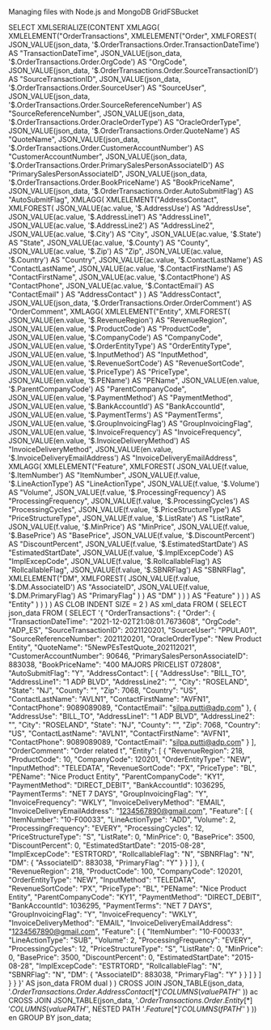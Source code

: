 Managing files with Node.js and MongoDB GridFSBucket


SELECT
    XMLSERIALIZE(CONTENT
        XMLAGG(
            XMLELEMENT("OrderTransactions",
                XMLELEMENT("Order",
                    XMLFOREST(
                        JSON_VALUE(json_data, '$.OrderTransactions.Order.TransactionDateTime') AS "TransactionDateTime",
                        JSON_VALUE(json_data, '$.OrderTransactions.Order.OrgCode') AS "OrgCode",
                        JSON_VALUE(json_data, '$.OrderTransactions.Order.SourceTransactionID') AS "SourceTransactionID",
                        JSON_VALUE(json_data, '$.OrderTransactions.Order.SourceUser') AS "SourceUser",
                        JSON_VALUE(json_data, '$.OrderTransactions.Order.SourceReferenceNumber') AS "SourceReferenceNumber",
                        JSON_VALUE(json_data, '$.OrderTransactions.Order.OracleOrderType') AS "OracleOrderType",
                        JSON_VALUE(json_data, '$.OrderTransactions.Order.QuoteName') AS "QuoteName",
                        JSON_VALUE(json_data, '$.OrderTransactions.Order.CustomerAccountNumber') AS "CustomerAccountNumber",
                        JSON_VALUE(json_data, '$.OrderTransactions.Order.PrimarySalesPersonAssociateID') AS "PrimarySalesPersonAssociateID",
                        JSON_VALUE(json_data, '$.OrderTransactions.Order.BookPriceName') AS "BookPriceName",
                        JSON_VALUE(json_data, '$.OrderTransactions.Order.AutoSubmitFlag') AS "AutoSubmitFlag",
                        XMLAGG(
                            XMLELEMENT("AddressContact",
                                XMLFOREST(
                                    JSON_VALUE(ac.value, '$.AddressUse') AS "AddressUse",
                                    JSON_VALUE(ac.value, '$.AddressLine1') AS "AddressLine1",
                                    JSON_VALUE(ac.value, '$.AddressLine2') AS "AddressLine2",
                                    JSON_VALUE(ac.value, '$.City') AS "City",
                                    JSON_VALUE(ac.value, '$.State') AS "State",
                                    JSON_VALUE(ac.value, '$.County') AS "County",
                                    JSON_VALUE(ac.value, '$.Zip') AS "Zip",
                                    JSON_VALUE(ac.value, '$.Country') AS "Country",
                                    JSON_VALUE(ac.value, '$.ContactLastName') AS "ContactLastName",
                                    JSON_VALUE(ac.value, '$.ContactFirstName') AS "ContactFirstName",
                                    JSON_VALUE(ac.value, '$.ContactPhone') AS "ContactPhone",
                                    JSON_VALUE(ac.value, '$.ContactEmail') AS "ContactEmail"
                                ) AS "AddressContact"
                            )
                        ) AS "AddressContact",
                        JSON_VALUE(json_data, '$.OrderTransactions.Order.OrderComment') AS "OrderComment",
                        XMLAGG(
                            XMLELEMENT("Entity",
                                XMLFOREST(
                                    JSON_VALUE(en.value, '$.RevenueRegion') AS "RevenueRegion",
                                    JSON_VALUE(en.value, '$.ProductCode') AS "ProductCode",
                                    JSON_VALUE(en.value, '$.CompanyCode') AS "CompanyCode",
                                    JSON_VALUE(en.value, '$.OrderEntityType') AS "OrderEntityType",
                                    JSON_VALUE(en.value, '$.InputMethod') AS "InputMethod",
                                    JSON_VALUE(en.value, '$.RevenueSortCode') AS "RevenueSortCode",
                                    JSON_VALUE(en.value, '$.PriceType') AS "PriceType",
                                    JSON_VALUE(en.value, '$.PEName') AS "PEName",
                                    JSON_VALUE(en.value, '$.ParentCompanyCode') AS "ParentCompanyCode",
                                    JSON_VALUE(en.value, '$.PaymentMethod') AS "PaymentMethod",
                                    JSON_VALUE(en.value, '$.BankAccountId') AS "BankAccountId",
                                    JSON_VALUE(en.value, '$.PaymentTerms') AS "PaymentTerms",
                                    JSON_VALUE(en.value, '$.GroupInvoicingFlag') AS "GroupInvoicingFlag",
                                    JSON_VALUE(en.value, '$.InvoiceFrequency') AS "InvoiceFrequency",
                                    JSON_VALUE(en.value, '$.InvoiceDeliveryMethod') AS "InvoiceDeliveryMethod",
                                    JSON_VALUE(en.value, '$.InvoiceDeliveryEmailAddress') AS "InvoiceDeliveryEmailAddress",
                                    XMLAGG(
                                        XMLELEMENT("Feature",
                                            XMLFOREST(
                                                JSON_VALUE(f.value, '$.ItemNumber') AS "ItemNumber",
                                                JSON_VALUE(f.value, '$.LineActionType') AS "LineActionType",
                                                JSON_VALUE(f.value, '$.Volume') AS "Volume",
                                                JSON_VALUE(f.value, '$.ProcessingFrequency') AS "ProcessingFrequency",
                                                JSON_VALUE(f.value, '$.ProcessingCycles') AS "ProcessingCycles",
                                                JSON_VALUE(f.value, '$.PriceStructureType') AS "PriceStructureType",
                                                JSON_VALUE(f.value, '$.ListRate') AS "ListRate",
                                                JSON_VALUE(f.value, '$.MinPrice') AS "MinPrice",
                                                JSON_VALUE(f.value, '$.BasePrice') AS "BasePrice",
                                                JSON_VALUE(f.value, '$.DiscountPercent') AS "DiscountPercent",
                                                JSON_VALUE(f.value, '$.EstimatedStartDate') AS "EstimatedStartDate",
                                                JSON_VALUE(f.value, '$.ImplExcepCode') AS "ImplExcepCode",
                                                JSON_VALUE(f.value, '$.RollcallableFlag') AS "RollcallableFlag",
                                                JSON_VALUE(f.value, '$.SBNRFlag') AS "SBNRFlag",
                                                XMLELEMENT("DM",
                                                    XMLFOREST(
                                                        JSON_VALUE(f.value, '$.DM.AssociateID') AS "AssociateID",
                                                        JSON_VALUE(f.value, '$.DM.PrimaryFlag') AS "PrimaryFlag"
                                                    )
                                                ) AS "DM"
                                            )
                                        )
                                    ) AS "Feature"
                                )
                            )
                        ) AS "Entity"
                    )
                )
            )
        ) AS CLOB INDENT SIZE = 2
    ) AS xml_data
FROM
    (
        SELECT json_data
        FROM (
            SELECT '{
              "OrderTransactions": {
                 "Order": {
                    "TransactionDateTime": "2021-12-02T21:08:01.7673608",
                    "OrgCode": "ADP_ES",
                    "SourceTransactionID": 2021120201,
                    "SourceUser": "PPULA01",
                    "SourceReferenceNumber": 2021120201,
                    "OracleOrderType": "New Product Entity",
                    "QuoteName": "5NewPEsTestQuote_202112021",
                    "CustomerAccountNumber": 90646,
                    "PrimarySalesPersonAssociateID": 883038,
                    "BookPriceName": "400 MAJORS PRICELIST 072808",
                    "AutoSubmitFlag": "Y",
                    "AddressContact": [
                       {
                          "AddressUse": "BILL_TO",
                          "AddressLine1": "1 ADP BLVD",
                          "AddressLine2": "",
                          "City": "ROSELAND",
                          "State": "NJ",
                          "County": "",
                          "Zip": 7068,
                          "Country": "US",
                          "ContactLastName": "AVLN1",
                          "ContactFirstName": "AVFN1",
                          "ContactPhone": 9089089089,
                          "ContactEmail": "silpa.putti@adp.com"
                       },
                       {
                          "AddressUse": "BILL_TO",
                          "AddressLine1": "1 ADP BLVD",
                          "AddressLine2": "",
                          "City": "ROSELAND",
                          "State": "NJ",
                          "County": "",
                          "Zip": 7068,
                          "Country": "US",
                          "ContactLastName": "AVLN1",
                          "ContactFirstName": "AVFN1",
                          "ContactPhone": 9089089089,
                          "ContactEmail": "silpa.putti@adp.com"
                       }
                    ],
                    "OrderComment": "Order related t",
                    "Entity": [
                       {
                          "RevenueRegion": 218,
                          "ProductCode": 10,
                          "CompanyCode": 120201,
                          "OrderEntityType": "NEW",
                          "InputMethod": "TELEDATA",
                          "RevenueSortCode": "PX",
                          "PriceType": "BL",
                          "PEName": "Nice Product Entity",
                          "ParentCompanyCode": "KY1",
                          "PaymentMethod": "DIRECT_DEBIT",
                          "BankAccountId": 1036295,
                          "PaymentTerms": "NET 7 DAYS",
                          "GroupInvoicingFlag": "Y",
                          "InvoiceFrequency": "WKLY",
                          "InvoiceDeliveryMethod": "EMAIL",
                          "InvoiceDeliveryEmailAddress": "1234567890@gmail.com",
                          "Feature": [
                             {
                                "ItemNumber": "10-F00033",
                                "LineActionType": "ADD",
                                "Volume": 2,
                                "ProcessingFrequency": "EVERY",
                                "ProcessingCycles": 12,
                                "PriceStructureType": "S",
                                "ListRate": 0,
                                "MinPrice": 0,
                                "BasePrice": 3500,
                                "DiscountPercent": 0,
                                "EstimatedStartDate": "2015-08-28",
                                "ImplExcepCode": "ESTRTORD",
                                "RollcallableFlag": "N",
                                "SBNRFlag": "N",
                                "DM": {
                                   "AssociateID": 883038,
                                   "PrimaryFlag": "Y"
                                }
                             }
                          ]
                       },
                       {
                          "RevenueRegion": 218,
                          "ProductCode": 100,
                          "CompanyCode": 120201,
                          "OrderEntityType": "NEW",
                          "InputMethod": "TELEDATA",
                          "RevenueSortCode": "PX",
                          "PriceType": "BL",
                          "PEName": "Nice Product Entity",
                          "ParentCompanyCode": "KY1",
                          "PaymentMethod": "DIRECT_DEBIT",
                          "BankAccountId": 1036295,
                          "PaymentTerms": "NET 7 DAYS",
                          "GroupInvoicingFlag": "Y",
                          "InvoiceFrequency": "WKLY",
                          "InvoiceDeliveryMethod": "EMAIL",
                          "InvoiceDeliveryEmailAddress": "1234567890@gmail.com",
                          "Feature": [
                             {
                                "ItemNumber": "10-F00033",
                                "LineActionType": "SUB",
                                "Volume": 2,
                                "ProcessingFrequency": "EVERY",
                                "ProcessingCycles": 12,
                                "PriceStructureType": "S",
                                "ListRate": 0,
                                "MinPrice": 0,
                                "BasePrice": 3500,
                                "DiscountPercent": 0,
                                "EstimatedStartDate": "2015-08-28",
                                "ImplExcepCode": "ESTRTORD",
                                "RollcallableFlag": "N",
                                "SBNRFlag": "N",
                                "DM": {
                                   "AssociateID": 883038,
                                   "PrimaryFlag": "Y"
                                }
                             }
                          ]
                       }
                    ]
                 }
              }
           }' AS json_data FROM dual
        )
    )
    CROSS JOIN
        JSON_TABLE(json_data, '$.OrderTransactions.Order.AddressContact[*]' COLUMNS (
            value PATH '$'
        )) ac
    CROSS JOIN
        JSON_TABLE(json_data, '$.OrderTransactions.Order.Entity[*]' COLUMNS (
            value PATH '$',
            NESTED PATH '$.Feature[*]' COLUMNS (
                f PATH '$'
            )
        )) en
GROUP BY
    json_data;
